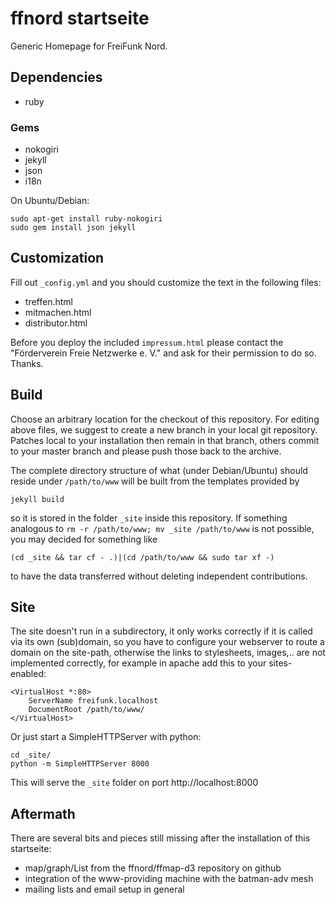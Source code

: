 ffnord startseite
====================

Generic Homepage for FreiFunk Nord.

Dependencies
------------

* ruby

### Gems

* nokogiri
* jekyll
* json
* i18n

On Ubuntu/Debian:

    sudo apt-get install ruby-nokogiri
    sudo gem install json jekyll

Customization
-------------
Fill out `_config.yml` and you should customize the text in the following files:

 * treffen.html
 * mitmachen.html
 * distributor.html

Before you deploy the included `impressum.html` please contact
the "Förderverein Freie Netzwerke e. V." and ask for their
permission to do so. Thanks.

Build
-----

Choose an arbitrary location for the checkout of this repository. For editing
above files, we suggest to create a new branch in your local git repository.
Patches local to your installation then remain in that branch, others commit
to your master branch and please push those back to the archive. 

The complete directory structure of what (under Debian/Ubuntu) should reside 
under `/path/to/www` will be built from the templates provided by

	jekyll build

so it is stored in the folder `_site` inside this repository. If
something analogous to `rm -r /path/to/www; mv _site /path/to/www` is not
possible, you may decided for something like

	(cd _site && tar cf - .)|(cd /path/to/www && sudo tar xf -)

to have the data transferred without deleting independent contributions.

Site
----

The site doesn't run in a subdirectory, it only works correctly if it is
called via its own (sub)domain, so you have to configure your webserver to
route a domain on the site-path, otherwise the links to stylesheets, images,..
are not implemented correctly, for example in apache add this to your
sites-enabled:

	<VirtualHost *:80>
		ServerName freifunk.localhost
		DocumentRoot /path/to/www/
	</VirtualHost>

Or just start a SimpleHTTPServer with python:

    cd _site/
    python -m SimpleHTTPServer 8000
    
This will serve the `_site` folder on port http://localhost:8000


Aftermath
---------

There are several bits and pieces still missing after the installation of this
startseite:

 * map/graph/List from the ffnord/ffmap-d3 repository on github
 * integration of the www-providing machine with the batman-adv mesh
 * mailing lists and email setup in general
